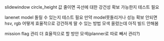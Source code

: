 slidewindow  circle_height 값 줄이면 곡선에 대한 강건성 확보 가능한지 테스트 필요

lanenet model 돌릴 수 있는지 테스트 필요
만약 model못돌리거나 성능 확보 안되면 hsv, rgb 어떻게 효율적으로 강건하게 딸 수 있는 방법 모색
올렸는데 아직 빌드 안해봄

mission flag 관리 더 효율적으로 할 방안 모색(planner로 따로 빼서 관리?)




